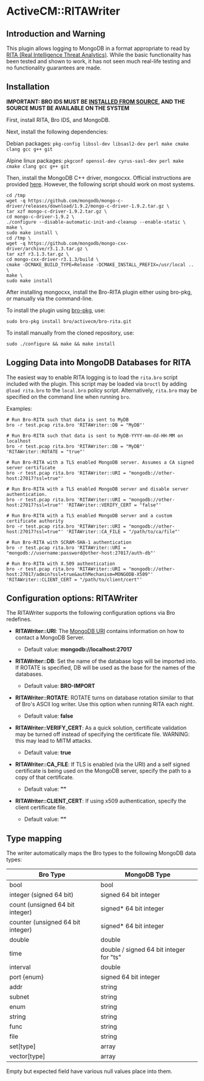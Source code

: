 # ActiveCM::RITAWriter

## Introduction and Warning

This plugin allows logging to MongoDB in a format appropriate to read by
[RITA (Real Intelligence Threat Analytics)](https://github.com/activecm/rita).
While the basic functionality has been tested and shown to work, it has not
seen much real-life testing and no functionality guarantees are made.

## Installation

**IMPORTANT: BRO IDS MUST BE [INSTALLED FROM SOURCE](https://www.bro.org/sphinx/install/install.html), AND THE SOURCE MUST BE AVAILABLE ON THE SYSTEM**

First, install RITA, Bro IDS, and MongoDB.

Next, install the following dependencies:

Debian packages: `pkg-config libssl-dev libsasl2-dev perl make cmake clang gcc g++ git`

Alpine linux packages: `pkgconf openssl-dev cyrus-sasl-dev perl make cmake clang gcc g++ git`


Then, install the MongoDB C++ driver, mongocxx. Official instructions are
provided [here](http://mongodb.github.io/mongo-cxx-driver/mongocxx-v3/installation/).
However, the following script should work on most systems.
```
cd /tmp
wget -q https://github.com/mongodb/mongo-c-driver/releases/download/1.9.2/mongo-c-driver-1.9.2.tar.gz \
tar xzf mongo-c-driver-1.9.2.tar.gz \
cd mongo-c-driver-1.9.2 \
./configure --disable-automatic-init-and-cleanup --enable-static \
make \
sudo make install \
cd /tmp \
wget -q https://github.com/mongodb/mongo-cxx-driver/archive/r3.1.3.tar.gz \
tar xzf r3.1.3.tar.gz \
cd mongo-cxx-driver-r3.1.3/build \
cmake -DCMAKE_BUILD_TYPE=Release -DCMAKE_INSTALL_PREFIX=/usr/local .. \
make \
sudo make install
```


After installing mongocxx, install the Bro-RITA plugin
either using bro-pkg, or manually via the command-line.

To install the plugin using [bro-pkg](http://bro-package-manager.readthedocs.io/en/stable/), use:

```console
sudo bro-pkg install bro/activecm/bro-rita.git
```

To install manually from the cloned repository, use:

```console
sudo ./configure && make && make install
```


## Logging Data into MongoDB Databases for RITA

The easiest way to enable RITA logging is to load the `rita.bro` script
included with the plugin. This script may be loaded via `broctl` by adding
`@load rita.bro` to the `local.bro` policy script. Alternatively,
`rita.bro` may be specified on the command line when running `bro`.

Examples:

```
# Run Bro-RITA such that data is sent to MyDB
bro -r test.pcap rita.bro 'RITAWriter::DB = "MyDB"'

# Run Bro-RITA such that data is sent to MyDB-YYYY-mm-dd-HH-MM on localhost
bro -r test.pcap rita.bro 'RITAWriter::DB = "MyDB"' 'RITAWriter::ROTATE = "true"'

# Run Bro-RITA with a TLS enabled MongoDB server. Assumes a CA signed server certificate
bro -r test.pcap rita.bro 'RITAWriter::URI = "mongodb://other-host:27017?ssl=true"'

# Run Bro-RITA with a TLS enabled MongoDB server and disable server authentication.
bro -r test.pcap rita.bro 'RITAWriter::URI = "mongodb://other-host:27017?ssl=true"' 'RITAWriter::VERIFY_CERT = "false"'

# Run Bro-RITA with a TLS enabled MongoDB server and a custom certificate authority
bro -r test.pcap rita.bro 'RITAWriter::URI = "mongodb://other-host:27017?ssl=true"' 'RITAWriter::CA_FILE = "/path/to/ca/file"'

# Run Bro-RITA with SCRAM-SHA-1 authentication
bro -r test.pcap rita.bro 'RITAWriter::URI = "mongodb://username:password@other-host:27017/auth-db"'

# Run Bro-RITA with X.509 authentication
bro -r test.pcap rita.bro 'RITAWriter::URI = "mongodb://other-host:27017/admin?ssl=true&authMechanism=MONGODB-X509"' 'RITAWriter::CLIENT_CERT = "/path/to/client/cert"'
```

## Configuration options: RITAWriter

The RITAWriter supports the following configuration options via Bro redefines.

- **RITAWriter::URI**: The [MongoDB URI](https://docs.mongodb.com/manual/reference/connection-string/) contains information on how to contact a MongoDB Server.
  - Default value: **mongodb://localhost:27017**

- **RITAWriter::DB**: Set the name of the database logs will be imported into. If
ROTATE is specified, DB will be used as the base for the names of the databases.
  - Default value: **BRO-IMPORT**

- **RITAWriter::ROTATE**:  ROTATE turns on database rotation similar to that of Bro's ASCII
log writer. Use this option when running RITA each night.
  - Default value: **false**

- **RITAWriter::VERIFY_CERT**: As a quick solution, certificate validation may be turned off
instead of specifying the certificate file. WARNING: this may lead to MITM attacks.
  - Default value: **true**

- **RITAWriter::CA_FILE**: If TLS is enabled (via the URI) and a self signed certificate is
being used on the MongoDB server, specify the path to a copy of that certificate.
  - Default value: **""**

- **RITAWriter::CLIENT_CERT**:  If using x509 authentication, specify the client certificate file.
  - Default value: **""**

## Type mapping

The writer automatically maps the Bro types to the following MongoDB data
types:

| Bro Type                          	| MongoDB Type                            	|
|-----------------------------------	|-----------------------------------------	|
| bool                              	| bool                                    	|
| integer (signed 64 bit)           	| signed 64 bit integer                   	|
| count (unsigned 64 bit integer)   	| signed* 64 bit integer                  	|
| counter (unsigned 64 bit integer) 	| signed* 64 bit integer                  	|
| double                            	| double                                  	|
| time                              	| double / signed 64 bit integer for "ts" 	|
| interval                          	| double                                  	|
| port {enum}                       	| signed 64 bit integer                   	|
| addr                              	| string                                  	|
| subnet                            	| string                                  	|
| enum                              	| string                                  	|
| string                            	| string                                  	|
| func                              	| string                                  	|
| file                              	| string                                  	|
| set[type]                         	| array                                   	|
| vector[type]                      	| array                                   	|

Empty but expected field have various null values place into them.
